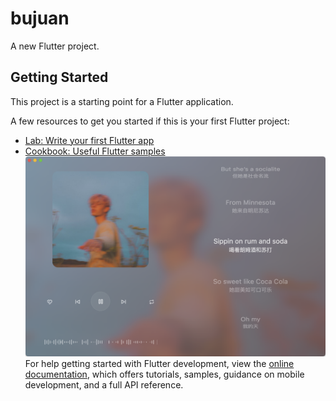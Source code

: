 # bujuan

A new Flutter project.

## Getting Started

This project is a starting point for a Flutter application.

A few resources to get you started if this is your first Flutter project:

- [Lab: Write your first Flutter app](https://docs.flutter.dev/get-started/codelab)
- [Cookbook: Useful Flutter samples](https://docs.flutter.dev/cookbook)
![img](images/957.png)
For help getting started with Flutter development, view the
[online documentation](https://docs.flutter.dev/), which offers tutorials,
samples, guidance on mobile development, and a full API reference.
